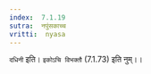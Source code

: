 ```yaml
---
index:  7.1.19
sutra:  नपुंसकाच्च
vritti:  nyasa
---
```


`दधिनी` इति। `इकोऽचि विभक्तौ` (7.1.73) इति नुम्।।

